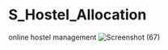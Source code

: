 # S_Hostel_Allocation
online hostel management
![Screenshot (67)](https://user-images.githubusercontent.com/113116880/206286491-2a25ac7c-dbfc-4965-9fdc-072dd11e9a34.png)
